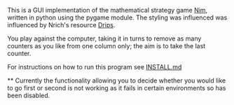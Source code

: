This  is a GUI implementation of the mathematical strategy game [Nim](https://en.wikipedia.org/wiki/Nim), written in python using the pygame module. The styling was influenced was influenced by Nrich's resource [Drips](https://nrich.maths.org/11818).

You play against the computer, taking it in turns to remove as many counters as you like from one column only; the aim is to take the last counter.

For instructions on how to run this program see [INSTALL.md](./INSTALL.md)

** Currently the functionality allowing you to decide whether you would like to go first or second is not working as it fails in certain environments so has been disabled.

